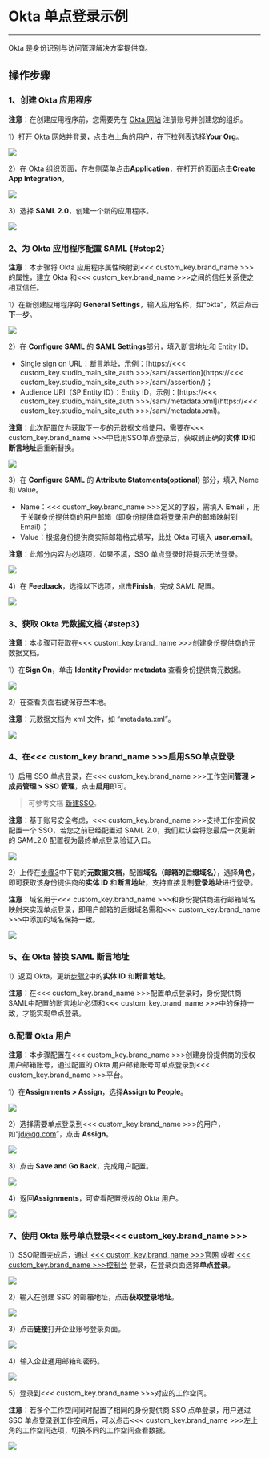 # Okta 单点登录示例
---

Okta 是身份识别与访问管理解决方案提供商。

## 操作步骤

### 1、创建 Okta 应用程序

**注意**：在创建应用程序前，您需要先在 [Okta 网站](https://www.okta.com/) 注册账号并创建您的组织。

1）打开 Okta 网站并登录，点击右上角的用户，在下拉列表选择**Your Org**。

![](../img/04_okta_01.png)

2）在 Okta 组织页面，在右侧菜单点击**Application**，在打开的页面点击**Create App Integration**。

![](../img/04_okta_02.png)

3）选择 **SAML 2.0**，创建一个新的应用程序。

![](../img/04_okta_03.png)


### 2、为 Okta 应用程序配置 SAML {#step2}

**注意**：本步骤将 Okta 应用程序属性映射到<<< custom_key.brand_name >>>的属性，建立 Okta 和<<< custom_key.brand_name >>>之间的信任关系使之相互信任。

1）在新创建应用程序的 **General Settings**，输入应用名称，如“okta”，然后点击**下一步**。

![](../img/04_okta_04.png)

2）在 **Configure SAML** 的 **SAML Settings**部分，填入断言地址和 Entity ID。

- Single sign on URL：断言地址，示例：[https://<<< custom_key.studio_main_site_auth >>>/saml/assertion](https://<<< custom_key.studio_main_site_auth >>>/saml/assertion/)；  
- Audience URI（SP Entity ID）：Entity ID，示例：[https://<<< custom_key.studio_main_site_auth >>>/saml/metadata.xml](https://<<< custom_key.studio_main_site_auth >>>/saml/metadata.xml)。 

**注意**：此次配置仅为获取下一步的元数据文档使用，需要在<<< custom_key.brand_name >>>中启用SSO单点登录后，获取到正确的**实体 ID**和**断言地址**后重新替换。

![](../img/04_okta_05.png)

3）在 **Configure SAML** 的 **Attribute Statements(optional)** 部分，填入 Name 和 Value。

- Name：<<< custom_key.brand_name >>>定义的字段，需填入 **Email** ，用于关联身份提供商的用户邮箱（即身份提供商将登录用户的邮箱映射到Email）；
- Value：根据身份提供商实际邮箱格式填写，此处 Okta 可填入 **user.email**。

**注意**：此部分内容为必填项，如果不填，SSO 单点登录时将提示无法登录。

![](../img/04_okta_06.png)

4）在 **Feedback**，选择以下选项，点击**Finish**，完成 SAML 配置。

![](../img/04_okta_07.png)

### 3、获取 Okta 元数据文档 {#step3}

**注意**：本步骤可获取在<<< custom_key.brand_name >>>创建身份提供商的元数据文档。

1）在**Sign On**，单击 **Identity Provider metadata** 查看身份提供商元数据。

![](../img/04_okta_08.png)

2）在查看页面右键保存至本地。

**注意**：元数据文档为 xml 文件，如 “metadata.xml”。 

![](../img/04_okta_09.png)


### 4、在<<< custom_key.brand_name >>>启用SSO单点登录

1）启用 SSO 单点登录，在<<< custom_key.brand_name >>>工作空间**管理 > 成员管理 > SSO 管理**，点击**启用**即可。

> 可参考文档 [新建SSO](../../management/sso/index.md)。

**注意**：基于账号安全考虑，<<< custom_key.brand_name >>>支持工作空间仅配置一个 SSO，若您之前已经配置过 SAML 2.0，我们默认会将您最后一次更新的 SAML2.0 配置视为最终单点登录验证入口。

![](../img/1.sso_enable.png)

2）上传在[步骤3](#step3)中下载的**元数据文档**，配置**域名（邮箱的后缀域名）**，选择**角色**，即可获取该身份提供商的**实体 ID** 和**断言地址**，支持直接复制**登录地址**进行登录。

**注意**：域名用于<<< custom_key.brand_name >>>和身份提供商进行邮箱域名映射来实现单点登录，即用户邮箱的后缀域名需和<<< custom_key.brand_name >>>中添加的域名保持一致。

![](../img/1.sso_enable_2.png)

### 5、在 Okta 替换 SAML 断言地址

1）返回 Okta，更新[步骤2](#step2)中的**实体 ID** 和**断言地址**。

**注意**：在<<< custom_key.brand_name >>>配置单点登录时，身份提供商SAML中配置的断言地址必须和<<< custom_key.brand_name >>>中的保持一致，才能实现单点登录。

### 6.配置 Okta 用户

**注意**：本步骤配置在<<< custom_key.brand_name >>>创建身份提供商的授权用户邮箱账号，通过配置的 Okta 用户邮箱账号可单点登录到<<< custom_key.brand_name >>>平台。

1）在**Assignments > Assign**，选择**Assign to People**。

![](../img/04_okta_10.png)

2）选择需要单点登录到<<< custom_key.brand_name >>>的用户，如“jd@qq.com”，点击 **Assign**。

![](../img/04_okta_11.png)

3）点击 **Save and Go Back**，完成用户配置。

![](../img/04_okta_12.png)

4）返回**Assignments**，可查看配置授权的 Okta 用户。

![](../img/04_okta_13.png)


### 7、使用 Okta 账号单点登录<<< custom_key.brand_name >>>

1）SSO配置完成后，通过 [<<< custom_key.brand_name >>>官网](https://www.dataflux.cn/) 或者 [<<< custom_key.brand_name >>>控制台](https://auth.dataflux.cn/loginpsw) 登录，在登录页面选择**单点登录**。

![](../img/04_okta_16.png)

2）输入在创建 SSO 的邮箱地址，点击**获取登录地址**。

![](../img/04_okta_17.png)

3）点击**链接**打开企业账号登录页面。

![](../img/04_okta_18.png)

4）输入企业通用邮箱和密码。

![](../img/04_okta_19.png)

5）登录到<<< custom_key.brand_name >>>对应的工作空间。

**注意**：若多个工作空间同时配置了相同的身份提供商 SSO 点单登录，用户通过 SSO 单点登录到工作空间后，可以点击<<< custom_key.brand_name >>>左上角的工作空间选项，切换不同的工作空间查看数据。

![](../img/04_okta_20.png)


